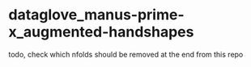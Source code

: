 # dataglove_manus-prime-x_augmented-handshapes
todo, check which nfolds should be removed at the end from this repo

## 
